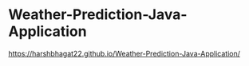 # Weather-Prediction-Java-Application
https://harshbhagat22.github.io/Weather-Prediction-Java-Application/
